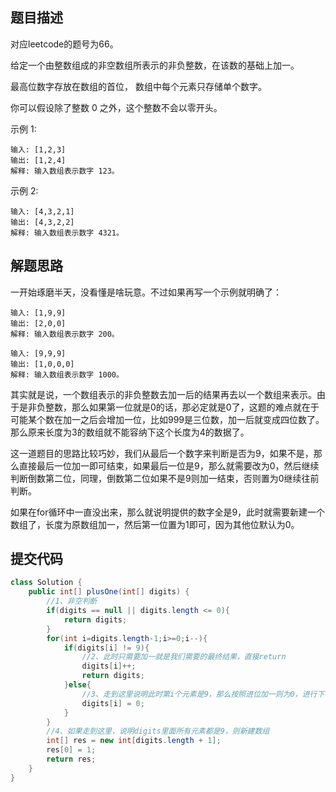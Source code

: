## 题目描述
对应leetcode的题号为66。

给定一个由整数组成的非空数组所表示的非负整数，在该数的基础上加一。

最高位数字存放在数组的首位， 数组中每个元素只存储单个数字。

你可以假设除了整数 0 之外，这个整数不会以零开头。

示例 1:


```
输入: [1,2,3]
输出: [1,2,4]
解释: 输入数组表示数字 123。
```

示例 2:


```
输入: [4,3,2,1]
输出: [4,3,2,2]
解释: 输入数组表示数字 4321。
```

## 解题思路

一开始琢磨半天，没看懂是啥玩意。不过如果再写一个示例就明确了：

```
输入: [1,9,9]
输出: [2,0,0]
解释: 输入数组表示数字 200。
```

```
输入: [9,9,9]
输出: [1,0,0,0]
解释: 输入数组表示数字 1000。
```

其实就是说，一个数组表示的非负整数去加一后的结果再去以一个数组来表示。由于是非负整数，那么如果第一位就是0的话，那必定就是0了，这题的难点就在于可能某个数在加一之后会增加一位，比如999是三位数，加一后就变成四位数了。那么原来长度为3的数组就不能容纳下这个长度为4的数据了。

这一道题目的思路比较巧妙，我们从最后一个数字来判断是否为9，如果不是，那么直接最后一位加一即可结束，如果最后一位是9，那么就需要改为0，然后继续判断倒数第二位，同理，倒数第二位如果不是9则加一结束，否则置为0继续往前判断。

如果在for循环中一直没出来，那么就说明提供的数字全是9，此时就需要新建一个数组了，长度为原数组加一，然后第一位置为1即可，因为其他位默认为0。

## 提交代码



```java
class Solution {
    public int[] plusOne(int[] digits) {
        //1、非空判断
        if(digits == null || digits.length <= 0){
            return digits;
        }
        for(int i=digits.length-1;i>=0;i--){
            if(digits[i] != 9){
                //2、此时只需要加一就是我们需要的最终结果，直接return
                digits[i]++;
                return digits;
            }else{
                //3、走到这里说明此时第i个元素是9，那么按照进位加一则为0，进行下一轮的判断
                digits[i] = 0;
            }
        }
        //4、如果走到这里，说明digits里面所有元素都是9，则新建数组
        int[] res = new int[digits.length + 1];
        res[0] = 1;
        return res;
    }
}
```



